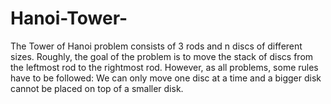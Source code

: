 # Hanoi-Tower-
The Tower of Hanoi problem consists of 3 rods and n discs of different sizes. Roughly, the goal of the problem is to move the stack of discs from the leftmost rod to the rightmost rod. However, as all problems, some rules have to be followed: We can only move one disc at a time and a bigger disk cannot be placed on top of a smaller disk.
